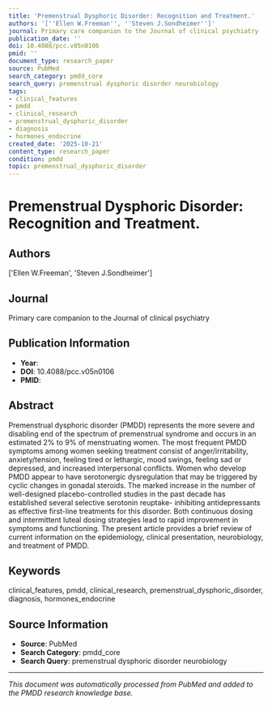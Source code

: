 ```yaml
---
title: 'Premenstrual Dysphoric Disorder: Recognition and Treatment.'
authors: '[''Ellen W.Freeman'', ''Steven J.Sondheimer'']'
journal: Primary care companion to the Journal of clinical psychiatry
publication_date: ''
doi: 10.4088/pcc.v05n0106
pmid: ''
document_type: research_paper
source: PubMed
search_category: pmdd_core
search_query: premenstrual dysphoric disorder neurobiology
tags:
- clinical_features
- pmdd
- clinical_research
- premenstrual_dysphoric_disorder
- diagnosis
- hormones_endocrine
created_date: '2025-10-21'
content_type: research_paper
condition: pmdd
topic: premenstrual_dysphoric_disorder
---
```


# Premenstrual Dysphoric Disorder: Recognition and Treatment.

## Authors
['Ellen W.Freeman', 'Steven J.Sondheimer']

## Journal
Primary care companion to the Journal of clinical psychiatry

## Publication Information
- **Year**: 
- **DOI**: 10.4088/pcc.v05n0106
- **PMID**: 

## Abstract
Premenstrual dysphoric disorder (PMDD) represents the more severe and disabling end of the spectrum of premenstrual syndrome and occurs in an estimated 2% to 9% of menstruating women. The most frequent PMDD symptoms among women seeking treatment consist of anger/irritability, anxiety/tension, feeling tired or lethargic, mood swings, feeling sad or depressed, and increased interpersonal conflicts. Women who develop PMDD appear to have serotonergic dysregulation that may be triggered by cyclic changes in gonadal steroids. The marked increase in the number of well-designed placebo-controlled studies in the past decade has established several selective serotonin reuptake- inhibiting antidepressants as effective first-line treatments for this disorder. Both continuous dosing and intermittent luteal dosing strategies lead to rapid improvement in symptoms and functioning. The present article provides a brief review of current information on the epidemiology, clinical presentation, neurobiology, and treatment of PMDD.

## Keywords
clinical_features, pmdd, clinical_research, premenstrual_dysphoric_disorder, diagnosis, hormones_endocrine

## Source Information
- **Source**: PubMed
- **Search Category**: pmdd_core
- **Search Query**: premenstrual dysphoric disorder neurobiology

---
*This document was automatically processed from PubMed and added to the PMDD research knowledge base.*
